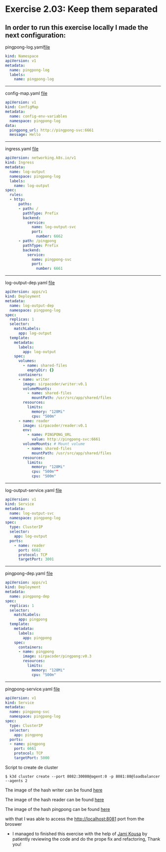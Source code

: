 # Exercise 2.03: Keep them separated

## In order to run this exercise locally I made the next configuration:

pingpong-log.yaml[file](./manifests/pingpong-log.yaml)
```yaml
kind: Namespace
apiVersion: v1
metadata:
  name: pingpong-log
  labels:
    name: pingpong-log
```
___
config-map.yaml [file](./manifests/config-map.yaml)
```yaml
apiVersion: v1
kind: ConfigMap
metadata:
  name: config-env-variables
  namespace: pingpong-log
data:
  pingpong_url: http://pingpong-svc:6661
  message: Hello
```
___
ingress.yaml [file](./manifests/ingress.yaml)
```yaml
apiVersion: networking.k8s.io/v1
kind: Ingress
metadata:
  name: log-output
  namespace: pingpong-log
  labels:
    name: log-output
spec:
  rules:
  - http:
      paths:
      - path: /
        pathType: Prefix
        backend:
          service:
            name: log-output-svc
            port: 
              number: 6662
      - path: /pingpong
        pathType: Prefix
        backend:
          service:
            name: pingpong-svc
            port: 
              number: 6661
```
___
log-output-dep.yaml [file](./manifests/log-output-dep.yml)
```yaml
apiVersion: apps/v1
kind: Deployment
metadata:
  name: log-output-dep
  namespace: pingpong-log
spec:
  replicas: 1
  selector:
    matchLabels:
      app: log-output
  template:
    metadata:
      labels:
        app: log-output
    spec:
      volumes:
        - name: shared-files
          emptyDir: {}
      containers:
      - name: writer
        image: sirpacoder/writer:v0.1
        volumeMounts:
          - name: shared-files
            mountPath: /usr/src/app/shared/files
        resources:
          limits:
            memory: "128Mi"
            cpu: "500m"
      - name: reader
        image: sirpacoder/reader:v0.1
        env:
          - name: PINGPONG_URL
            value: http://pingpong-svc:6661
        volumeMounts: # Mount volume
          - name: shared-files
            mountPath: /usr/src/app/shared/files
        resources:
          limits:
            memory: "128Mi"
            cpu: "500m""
            cpu: "500m"
```
___
log-output-service.yaml [file](./manifests/log-output-service.yaml)
```yaml
apiVersion: v1
kind: Service
metadata:
  name: log-output-svc
  namespace: pingpong-log
spec:
  type: ClusterIP
  selector:
    app: log-output
  ports:
    - name: reader
      port: 6662
      protocol: TCP
      targetPort: 3001
```
___
pingpong-dep.yaml [file](./manifests/pingpong-dep.yml)
```yaml
apiVersion: apps/v1
kind: Deployment
metadata:
  name: pingpong-dep
spec:
  replicas: 1
  selector:
    matchLabels:
      app: pingpong
  template:
    metadata:
      labels:
        app: pingpong
    spec:
      containers:
      - name: pingpong
        image: sirpacoder/pingpong:v0.3
        resources:
          limits:
            memory: "128Mi"
            cpu: "500m"

```
___
pingpong-service.yaml [file](./manifests/pingpong-service.yaml)
```yaml
apiVersion: v1
kind: Service
metadata:
  name: pingpong-svc
  namespace: pingpong-log
spec:
  type: ClusterIP
  selector:
    app: pingpong
  ports:
  - name: pingpong
    port: 6661
    protocol: TCP
    targetPort: 5000
```

Script to create de cluster
```
$ k3d cluster create --port 8082:30080@agent:0 -p 8081:80@loadbalancer --agents 2
```

The image of the hash writer can be found [here](https://hub.docker.com/r/sirpacoder/writer)

The image of the hash reader can be found [here](https://hub.docker.com/r/sirpacoder/reader)

The image of the hash pingpong can be found [here](https://hub.docker.com/r/sirpacoder/pingpong)

with that I was able to access the [http://localhost:8081](http://localhost:8081) port from the broswer

* I managed to finished this exercise with the help of [Jami Kousa](https://github.com/Jakousa) by patiently reviewing the code and do the prope fix and refactoring, Thank you!
